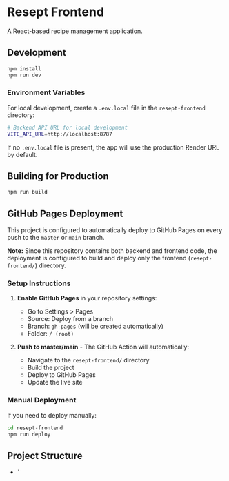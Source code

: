 # Resept Frontend

A React-based recipe management application.

## Development

```bash
npm install
npm run dev
```

### Environment Variables

For local development, create a `.env.local` file in the `resept-frontend` directory:

```bash
# Backend API URL for local development
VITE_API_URL=http://localhost:8787
```

If no `.env.local` file is present, the app will use the production Render URL by default.

## Building for Production

```bash
npm run build
```

## GitHub Pages Deployment

This project is configured to automatically deploy to GitHub Pages on every push to the `master` or `main` branch.

**Note:** Since this repository contains both backend and frontend code, the deployment is configured to build and deploy only the frontend (`resept-frontend/`) directory.

### Setup Instructions

1. **Enable GitHub Pages** in your repository settings:

   - Go to Settings > Pages
   - Source: Deploy from a branch
   - Branch: `gh-pages` (will be created automatically)
   - Folder: `/ (root)`

2. **Push to master/main** - The GitHub Action will automatically:
   - Navigate to the `resept-frontend/` directory
   - Build the project
   - Deploy to GitHub Pages
   - Update the live site

### Manual Deployment

If you need to deploy manually:

```bash
cd resept-frontend
npm run deploy
```

## Project Structure

- `
